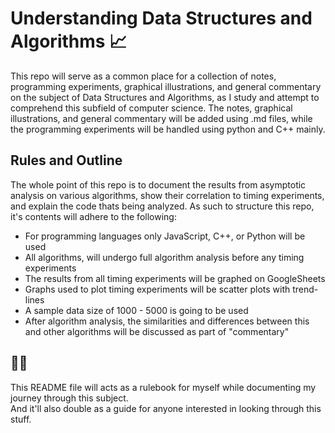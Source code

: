 # Understanding Data Structures and Algorithms 📈

This repo will serve as a common place for a collection of notes, programming experiments, graphical illustrations, and general commentary on the subject of Data Structures and Algorithms, as I study and attempt to comprehend this subfield of computer science. The notes, graphical illustrations, and general commentary will be added using .md files, while the programming experiments will be handled using python and C++ mainly.

## Rules and Outline

The whole point of this repo is to document the results from asymptotic analysis on various algorithms, show their correlation to timing experiments, and explain the code thats being analyzed. As such to structure this repo, it's contents will adhere to the following:<br>
- For programming languages only JavaScript, C++, or Python will be used
- All algorithms, will undergo full algorithm analysis before any timing experiments
- The results from all timing experiments will be graphed on GoogleSheets
- Graphs used to plot timing experiments will be scatter plots with trend-lines
- A sample data size of 1000 - 5000 is going to be used
- After algorithm analysis, the similarities and differences between this and other algorithms will be discussed as part of "commentary"

## 📄😎

This README file will acts as a rulebook for myself while documenting my journey through this subject.<br>
And it'll also double as a guide for anyone interested in looking through this stuff.